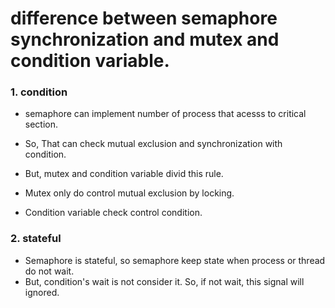 # difference between semaphore synchronization and mutex and condition variable.

### 1. condition
- semaphore can implement number of process that acesss to critical section.
- So, That can check mutual exclusion and synchronization with condition.

- But, mutex and condition variable divid this rule.
- Mutex only do control mutual exclusion by locking.
- Condition variable check control condition.


### 2. stateful
- Semaphore is stateful, so semaphore keep state when process or thread do not wait.
- But, condition's wait is not consider it. So, if not wait, this signal will ignored.
